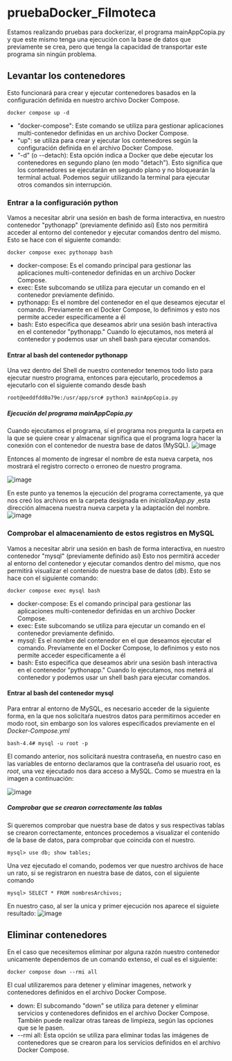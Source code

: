 # pruebaDocker_Filmoteca
Estamos realizando pruebas para dockerizar, el programa mainAppCopia.py y que este mismo tenga una ejecución con la base de datos que previamente se crea, pero que tenga la capacidad de transportar este programa sin ningún problema. 

## Levantar los contenedores
Esto funcionará para crear y ejecutar contenedores basados en la configuración definida en nuestro archivo Docker Compose.
```
docker compose up -d
```
- "docker-compose": Este comando se utiliza para gestionar aplicaciones multi-contenedor definidas en un archivo Docker Compose.
- "up": se utiliza para crear y ejecutar los contenedores según la configuración definida en el archivo Docker Compose.
- "-d" (o --detach): Esta opción indica a Docker que debe ejecutar los contenedores en segundo plano (en modo "detach"). Esto significa que los contenedores se ejecutarán en segundo plano y no bloquearán la terminal actual. Podemos seguir utilizando la terminal para ejecutar otros comandos sin interrupción.

### Entrar a la configuración python
Vamos a necesitar abrir una sesión en bash de forma interactiva, en nuestro contenedor "pythonapp" (previamente definido así)
Esto nos permitirá acceder al entorno del contenedor y ejecutar comandos dentro del mismo. Esto se hace con el siguiente comando: 
```
docker compose exec pythonapp bash
```
- docker-compose: Es el comando principal para gestionar las aplicaciones multi-contenedor definidas en un archivo Docker Compose.
- exec: Este subcomando se utiliza para ejecutar un comando en el contenedor previamente definido.
- pythonapp: Es el nombre del contenedor en el que deseamos ejecutar el comando. Previamente en el Docker Compose, lo definimos y esto nos permite acceder especificamente a él
- bash: Esto especifica que deseamos abrir una sesión bash interactiva en el contenedor "pythonapp." Cuando lo ejecutamos, nos meterá al contenedor y podemos usar un shell bash para ejecutar comandos.

#### Entrar al bash del contenedor pythonapp
Una vez dentro del Shell de nuestro contenedor tenemos todo listo para ejecutar nuestro programa, entonces para ejecutarlo, procedemos a ejecutarlo con el siguiente comando desde bash
```
root@eeddfdd0a79e:/usr/app/src# python3 mainAppCopia.py
```
##### Ejecución del programa *mainAppCopia.py*
Cuando ejecutamos el programa, sí el programa nos pregunta la carpeta en la que se quiere crear y almacenar significa que el programa logra hacer la conexión con el contenedor de nuestra base de datos (MySQL).
![image](https://github.com/CarlosOdetteDLCL080301/pruebaDocker_Filmoteca/assets/54251397/768b393b-1d46-4e43-88c4-00b5d847bbeb)

Entonces al momento de ingresar el nombre de esta nueva carpeta, nos mostrará el registro correcto o erroneo de nuestro programa.

![image](https://github.com/CarlosOdetteDLCL080301/pruebaDocker_Filmoteca/assets/54251397/3caf9809-e9cf-4506-8632-d4558234b385)

En este punto ya tenemos la ejecución del programa correctamente, ya que nos creó los archivos en la carpeta designada en <em>inicializaApp.py</em> ,esta dirección almacena nuestra nueva carpeta y la adaptación del nombre.
![image](https://github.com/CarlosOdetteDLCL080301/pruebaDocker_Filmoteca/assets/54251397/baf48833-da8f-4f4b-b254-3828e5db7006)

### Comprobar el almacenamiento de estos registros en MySQL
Vamos a necesitar abrir una sesión en bash de forma interactiva, en nuestro contenedor "mysql" (previamente definido así)
Esto nos permitirá acceder al entorno del contenedor y ejecutar comandos dentro del mismo, que nos permitirá visualizar el contenido de nuestra base de datos (*db*). Esto se hace con el siguiente comando: 
```
docker compose exec mysql bash
```
- docker-compose: Es el comando principal para gestionar las aplicaciones multi-contenedor definidas en un archivo Docker Compose.
- exec: Este subcomando se utiliza para ejecutar un comando en el contenedor previamente definido.
- mysql: Es el nombre del contenedor en el que deseamos ejecutar el comando. Previamente en el Docker Compose, lo definimos y esto nos permite acceder especificamente a él
- bash: Esto especifica que deseamos abrir una sesión bash interactiva en el contenedor "pythonapp." Cuando lo ejecutamos, nos meterá al contenedor y podemos usar un shell bash para ejecutar comandos.

#### Entrar al bash del contenedor mysql
Para entrar al entorno de MySQL, es necesario acceder de la siguiente forma, en la que nos solicitaŕa nuestros datos para permitirnos acceder en modo root, sin embargo son los valores especificados previamente en el *Docker-Compose.yml*
```
bash-4.4# mysql -u root -p
```
El comando anterior, nos solicitará nuestra contraseña, en nuestro caso en las variables de entorno declaramos que la contraseña del usuario root, es *root*, una vez ejecutado nos dara acceso a MySQL. Como se muestra en la imagen a continuación:

![image](https://github.com/CarlosOdetteDLCL080301/pruebaDocker_Filmoteca/assets/54251397/8bab4d7b-fae3-4b25-911c-cd5882bab222)
##### Comprobar que se crearon correctamente las tablas
Si queremos comprobar que nuestra base de datos y sus respectivas tablas se crearon correctamente, entonces procedemos a visualizar el contenido de la base de datos, para comprobar que coincida con el nuestro.
```
mysql> use db; show tables;
```

Una vez ejecutado el comando, podemos ver que nuestro archivos de hace un rato, si se registraron en nuestra base de datos, con el siguiente comando
```
mysql> SELECT * FROM nombresArchivos;
```
En nuestro caso, al ser la unica y primer ejecución nos aparece el siguiete resultado:
![image](https://github.com/CarlosOdetteDLCL080301/pruebaDocker_Filmoteca/assets/54251397/1c83c4f9-619b-46a7-943a-ae37ec31922c)

## Eliminar contenedores
En el caso que necesitemos eliminar por alguna razón nuestro contenedor unicamente dependemos de un comando extenso, el cual es el siguiente:
```
docker compose down --rmi all
```
El cual utilizaremos para detener y eliminar imagenes, network y contenedores definidos en el archivo Docker Compose.
- down: El subcomando "down" se utiliza para detener y eliminar servicios y contenedores definidos en el archivo Docker Compose. También puede realizar otras tareas de limpieza, según las opciones que se le pasen.
- --rmi all: Esta opción se utiliza para eliminar todas las imágenes de contenedores que se crearon para los servicios definidos en el archivo Docker Compose.
